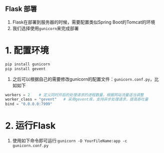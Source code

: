 Flask 部署
---
1. Flask在部署到服务器的时候，需要配置类似Spring Boot的Tomcat的环境
2. 我们选择使用`gunicorn`来完成部署

# 1. 配置环境
```py
pip install gunicorn
pip install gevent
```

1. 之后可以根据自己的需要修改gunicorn的配置文件：`gunicorn.conf.py`，比如如下
```py
workers = 2    # 定义同时开启的处理请求的进程数量，根据网站流量适当调整
worker_class = "gevent"   # 采用gevent库，支持异步处理请求，提高吞吐量
bind = "0.0.0.0:7999"
```

# 2. 运行Flask
1. 使用如下命令即可运行:`gunicorn -D YourFileName:app -c gunicorn.conf.py`